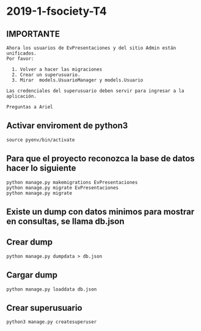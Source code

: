 # 2019-1-fsociety-T4

## IMPORTANTE

    Ahora los usuarios de EvPresentaciones y del sitio Admin están unificados.
    Por favor:
     
      1. Volver a hacer las migraciones
      2. Crear un superusuario.
      3. Mirar  models.UsuarioManager y models.Usuario
      
    Las credenciales del superusuario deben servir para ingresar a la aplicación.
      
    Preguntas a Ariel
         
    

## Activar enviroment de python3

    source pyenv/bin/activate

## Para que el proyecto reconozca la base de datos hacer lo siguiente

    python manage.py makemigrations EvPresentaciones
    python manage.py migrate EvPresentaciones
    python manage.py migrate
    
## Existe un dump con datos minimos para mostrar en consultas, se llama db.json

## Crear dump

    python manage.py dumpdata > db.json
    
## Cargar dump

    python manage.py loaddata db.json

## Crear superusuario

    python3 manage.py createsuperuser 

